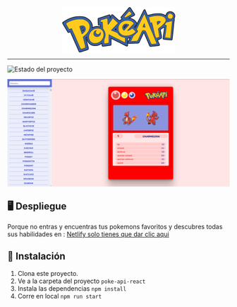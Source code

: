 <p align='center'>
    <img align=center src='https://raw.githubusercontent.com/PokeAPI/media/master/logo/pokeapi_256.png' alt='PokeApi Logotipo' />
<p/>

---

![Estado del proyecto](https://img.shields.io/badge/ESTADO-%20COMPLETO-green)

<p align='center'>
    <img  width=800 align=center src='./src/assets/example.png' alt='PokeApi Logotipo' />
<p/>

## 🖥️ Despliegue

Porque no entras y encuentras tus pokemons favoritos y descubres todas sus habilidades en : [Netlify solo tienes que dar clic aqui](https://pokemon-poke-api.netlify.app/)

## 🚀 Instalación

1. Clona este proyecto.
2. Ve a la carpeta del proyecto
   `poke-api-react`
3. Instala las dependencias
   `npm install`
4. Corre en local
   `npm run start`
